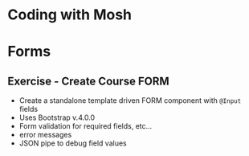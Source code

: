 # Coding with Mosh

# Forms

## Exercise - Create Course FORM

- Create a standalone template driven FORM component with `@Input` fields
- Uses Bootstrap v.4.0.0
- Form validation for required fields, etc...
- error messages
- JSON pipe to debug field values